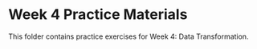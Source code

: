 # Week 4 Practice Materials

This folder contains practice exercises for Week 4: Data Transformation.